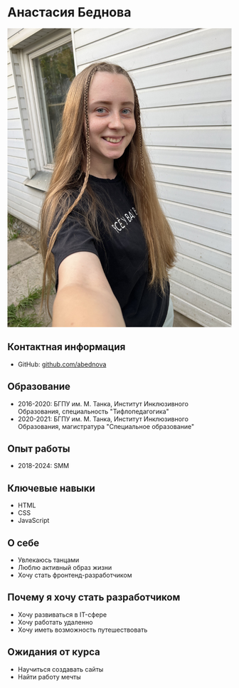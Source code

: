 # Анастасия Беднова

![Анастасия Беднова](IMG_5560.jpeg)

## Контактная информация
- GitHub: [github.com/abednova](https://github.com/abednova)

## Образование
- 2016-2020: БГПУ им. М. Танка, Институт Инклюзивного Образования, специальность "Тифлопедагогика"
- 2020-2021: БГПУ им. М. Танка, Институт Инклюзивного Образования, магистратура "Специальное образование"

## Опыт работы
- 2018-2024: SMM

## Ключевые навыки
- HTML
- CSS
- JavaScript

## О себе
- Увлекаюсь танцами
- Люблю активный образ жизни
- Хочу стать фронтенд-разработчиком

## Почему я хочу стать разработчиком
- Хочу развиваться в IT-сфере
- Хочу работать удаленно
- Хочу иметь возможность путешествовать

## Ожидания от курса
- Научиться создавать сайты
- Найти работу мечты    



